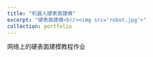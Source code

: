 ```yaml
---
title: "机器人硬表面建模"
excerpt: "硬表面建模<br/><img src='robot.jpg'>"
collection: portfolio
---
```


网络上的硬表面建模教程作业
